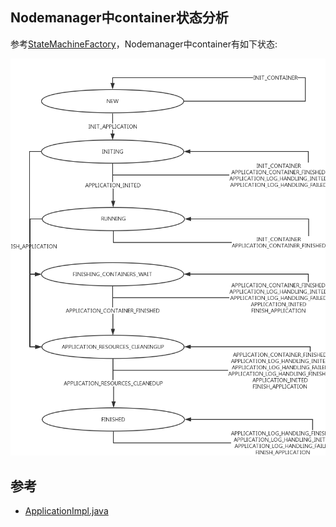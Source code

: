 ## Nodemanager中container状态分析

参考[StateMachineFactory](https://github.com/apache/hadoop/blob/branch-2.6.0/hadoop-yarn-project/hadoop-yarn/hadoop-yarn-server/hadoop-yarn-server-nodemanager/src/main/java/org/apache/hadoop/yarn/server/nodemanager/containermanager/application/ApplicationImpl.java#L130)，Nodemanager中container有如下状态:

![nm_application_status](imgs/nmAppStatus.png)

## 参考
- [ApplicationImpl.java](https://github.com/apache/hadoop/blob/branch-2.6.0/hadoop-yarn-project/hadoop-yarn/hadoop-yarn-server/hadoop-yarn-server-nodemanager/src/main/java/org/apache/hadoop/yarn/server/nodemanager/containermanager/application/ApplicationImpl.java)
